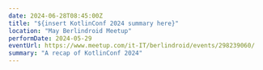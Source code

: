 ```yaml
---
date: 2024-06-28T08:45:00Z
title: "${insert KotlinConf 2024 summary here}"
location: "May Berlindroid Meetup"
performDate: 2024-05-29
eventUrl: https://www.meetup.com/it-IT/berlindroid/events/298239060/
summary: "A recap of KotlinConf 2024"
---
```










